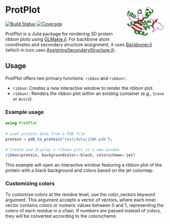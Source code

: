 # <img width="25%" src="./sticker.png" align="right" /> ProtPlot

[![Build Status](https://github.com/anton083/ProtPlot.jl/actions/workflows/CI.yml/badge.svg?branch=main)](https://github.com/anton083/ProtPlot.jl/actions/workflows/CI.yml?query=branch%3Amain)
[![Coverage](https://codecov.io/gh/anton083/ProtPlot.jl/branch/main/graph/badge.svg)](https://codecov.io/gh/anton083/ProtPlot.jl)

ProtPlot is a Julia package for rendering 3D protein ribbon plots using [GLMakie.jl](https://github.com/JuliaPlots/GLMakie.jl). For backbone atom coordinates and secondary structure assignment, it uses [Backboner.jl](https://github.com/MurrellGroup/Backboner.jl) (which in turn uses [AssigningSecondaryStructure.jl](https://github.com/MurrellGroup/AssigningSecondaryStructure)).

## Usage

ProtPlot offers two primary functions: `ribbon` and `ribbon!`:
- `ribbon`: Creates a new interactive window to render the ribbon plot.
- `ribbon!`: Renders the ribbon plot within an existing container (e.g., `Scene` or `Axis3`). 

### Example usage

```julia
using ProtPlot

# Load protein data from a PDB file
protein = pdb_to_protein("test/data/1ZAK.pdb");

# Create and display a ribbon plot in a new window
ribbon(protein, backgroundcolor=:black, colorscheme=:jet)

```
This example will open an interactive window featuring a ribbon plot of the protein with a black background and colors based on the jet colormap.

### Customizing colors

To customize colors at the residue level, use the color_vectors keyword argument. This argument accepts a vector of vectors, where each inner vector contains colors or numeric values between 0 and 1, representing the colors of each residue in a chain. If numbers are passed instead of colors, they will be converted according to the colorscheme. 
